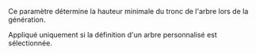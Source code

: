 Ce paramètre détermine la hauteur minimale du tronc de l'arbre lors de la génération.

Appliqué uniquement si la définition d'un arbre personnalisé est sélectionnée.